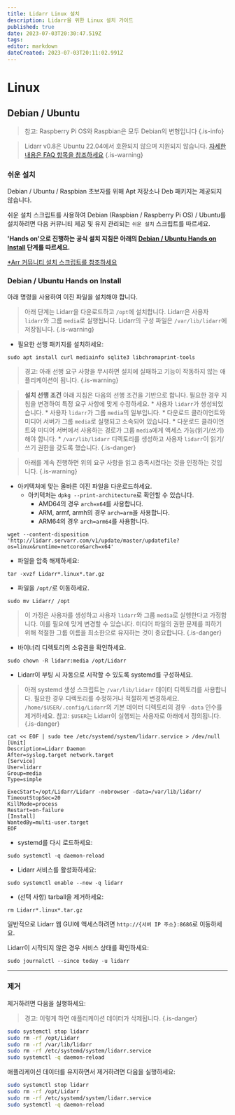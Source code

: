 ```yaml
---
title: Lidarr Linux 설치
description: Lidarr을 위한 Linux 설치 가이드
published: true
date: 2023-07-03T20:30:47.519Z
tags: 
editor: markdown
dateCreated: 2023-07-03T20:11:02.991Z
---
```


# Linux

## Debian / Ubuntu

> 참고: Raspberry Pi OS와 Raspbian은 모두 Debian의 변형입니다 {.is-info}

> Lidarr v0.8은 Ubuntu 22.04에서 호환되지 않으며 지원되지 않습니다. [자세한 내용은 FAQ 항목을 참조하세요](/lidarr/faq#lidarr-stopped-working-after-updating-to-ubuntu-2204)
{.is-warning}

### 쉬운 설치

Debian / Ubuntu / Raspbian 초보자를 위해 Apt 저장소나 Deb 패키지는 제공되지 않습니다.

쉬운 설치 스크립트를 사용하여 Debian (Raspbian / Raspberry Pi OS) / Ubuntu를 설치하려면 다음 커뮤니티 제공 및 유지 관리되는 `쉬운 설치` 스크립트를 따르세요.

**'Hands on'으로 진행하는 공식 설치 지침은 아래의 [Debian / Ubuntu Hands on Install](#debian-ubuntu-hands-on-install) 단계를 따르세요.**

[\*Arr 커뮤니티 설치 스크립트를 참조하세요](/install-script)

### Debian / Ubuntu Hands on Install

아래 명령을 사용하여 이진 파일을 설치해야 합니다.

> 아래 단계는 Lidarr을 다운로드하고 `/opt`에 설치합니다.
> Lidarr은 사용자 `lidarr`와 그룹 `media`로 실행됩니다.
> Lidarr의 구성 파일은 `/var/lib/lidarr`에 저장됩니다.
{.is-warning}

- 필요한 선행 패키지를 설치하세요:

```shell
sudo apt install curl mediainfo sqlite3 libchromaprint-tools
```

> 경고: 아래 선행 요구 사항을 무시하면 설치에 실패하고 기능이 작동하지 않는 애플리케이션이 됩니다. {.is-warning}

> **설치 선행 조건**
> 아래 지침은 다음의 선행 조건을 기반으로 합니다. 필요한 경우 지침을 변경하여 특정 요구 사항에 맞게 수정하세요.
> \* 사용자 `lidarr`가 생성되었습니다.
> \* 사용자 `lidarr`가 그룹 `media`의 일부입니다.
> \* 다운로드 클라이언트와 미디어 서버가 그룹 `media`로 실행되고 소속되어 있습니다.
> \* 다운로드 클라이언트와 미디어 서버에서 사용하는 경로가 그룹 `media`에게 액세스 가능(읽기/쓰기)해야 합니다.
> \* `/var/lib/lidarr` 디렉토리를 생성하고 사용자 `lidarr`이 읽기/쓰기 권한을 갖도록 했습니다.
{.is-danger}

> 아래를 계속 진행하면 위의 요구 사항을 읽고 충족시켰다는 것을 인정하는 것입니다. {.is-warning}

- 아키텍처에 맞는 올바른 이진 파일을 다운로드하세요.
  - 아키텍처는 `dpkg --print-architecture`로 확인할 수 있습니다.
    - AMD64의 경우 `arch=x64`를 사용합니다.
    - ARM, armf, armh의 경우 `arch=arm`을 사용합니다.
    - ARM64의 경우 `arch=arm64`를 사용합니다.

```shell
wget --content-disposition 'http://lidarr.servarr.com/v1/update/master/updatefile?os=linux&runtime=netcore&arch=x64'
```

- 파일을 압축 해제하세요:

```shell
tar -xvzf Lidarr*.linux*.tar.gz
```

- 파일을 `/opt/`로 이동하세요.

```shell
sudo mv Lidarr/ /opt
```

> 이 가정은 사용자를 생성하고 사용자 `lidarr`와 그룹 `media`로 실행한다고 가정합니다. 이를 필요에 맞게 변경할 수 있습니다. 미디어 파일의 권한 문제를 피하기 위해 적절한 그룹 이름을 최소한으로 유지하는 것이 중요합니다. {.is-danger}

- 바이너리 디렉토리의 소유권을 확인하세요.

```shell
sudo chown -R lidarr:media /opt/Lidarr
```

- Lidarr이 부팅 시 자동으로 시작할 수 있도록 systemd를 구성하세요.

> 아래 systemd 생성 스크립트는 `/var/lib/lidarr` 데이터 디렉토리를 사용합니다. 필요한 경우 디렉토리를 수정하거나 적절하게 변경하세요. `/home/$USER/.config/Lidarr`의 기본 데이터 디렉토리의 경우 `-data` 인수를 제거하세요. 참고: `$USER`는 Lidarr이 실행되는 사용자로 아래에서 정의됩니다.
{.is-danger}

```shell
cat << EOF | sudo tee /etc/systemd/system/lidarr.service > /dev/null
[Unit]
Description=Lidarr Daemon
After=syslog.target network.target
[Service]
User=lidarr
Group=media
Type=simple

ExecStart=/opt/Lidarr/Lidarr -nobrowser -data=/var/lib/lidarr/
TimeoutStopSec=20
KillMode=process
Restart=on-failure
[Install]
WantedBy=multi-user.target
EOF
```

- systemd를 다시 로드하세요:

```shell
sudo systemctl -q daemon-reload
```

- Lidarr 서비스를 활성화하세요:

```shell
sudo systemctl enable --now -q lidarr
```

- (선택 사항) tarball을 제거하세요:

```shell
rm Lidarr*.linux*.tar.gz
```

일반적으로 Lidarr 웹 GUI에 액세스하려면 `http://{서버 IP 주소}:8686`로 이동하세요.

Lidarr이 시작되지 않은 경우 서비스 상태를 확인하세요:

```shell
sudo journalctl --since today -u lidarr
```

---

### 제거

제거하려면 다음을 실행하세요:
> 경고: 이렇게 하면 애플리케이션 데이터가 삭제됩니다. {.is-danger}

```bash
sudo systemctl stop lidarr
sudo rm -rf /opt/Lidarr
sudo rm -rf /var/lib/lidarr
sudo rm -rf /etc/systemd/system/lidarr.service
sudo systemctl -q daemon-reload
```

애플리케이션 데이터를 유지하면서 제거하려면 다음을 실행하세요:

```bash
sudo systemctl stop lidarr
sudo rm -rf /opt/Lidarr
sudo rm -rf /etc/systemd/system/lidarr.service
sudo systemctl -q daemon-reload
```